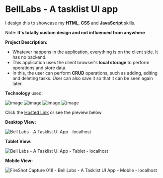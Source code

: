 # BellLabs - A tasklist UI app

I design this to showcase my **HTML**, **CSS** and **JavaScript** skills.

Note: **It's totally custom design and not influenced from anywhere**

**Project Description:**

- Whatever happens in the application, everything is on the client side. It has no backend.
- This application uses the client browser's **local storage** to perform operations and store data.
- In this, the user can perform **CRUD** operations, such as adding, editing and deleting tasks. User can also save it so that it can be seen again later.

**Technology** used:

![image](https://github.com/Himan-9131/BookStoreLayout/assets/120475007/f78b9a18-f039-4de5-8071-21935d9e42a2) ![image](https://github.com/Himan-9131/BookStoreLayout/assets/120475007/a023e699-540e-4773-894d-d010c6cf388d)
![image](https://github.com/Himan-9131/FoodAppLandingPage/assets/120475007/81069138-087a-4d12-a396-0bcf377fb193) ![image](https://github.com/Himan-9131/BookStoreLayout/assets/120475007/dfcf55cc-8842-4015-b378-933fcc09e98a)

Click the [Hosted Link]() or see the preview below

**Desktop View:**

![Bell Labs - A Tasklist UI App - localhost](https://github.com/Himan-9131/BellLabs/assets/120475007/0e2c29dc-344c-4c6e-ba3b-22f06dfdc6f9)

**Tablet View:**

![Bell Labs - A Tasklist UI App - Tablet - localhost](https://github.com/Himan-9131/BellLabs/assets/120475007/16a8f94f-c3e3-4a04-85e7-5d927877cf14)

**Mobile View:**

![FireShot Capture 018 - Bell Labs - A Tasklist UI App - Mobile - localhost](https://github.com/Himan-9131/BellLabs/assets/120475007/7fab0543-b31d-46cc-b0bf-ad8a18d19da8)
